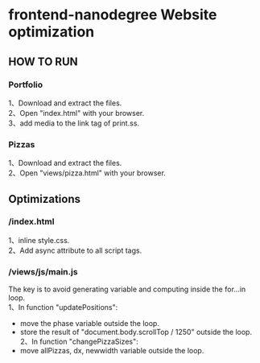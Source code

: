 # frontend-nanodegree Website optimization


## HOW TO RUN
### Portfolio
1、Download and extract the files. <br>
2、Open "index.html" with your browser.<br>
3、add media to the link tag of print.ss.<br>

### Pizzas
1、Download and extract the files. <br>
2、Open "views/pizza.html" with your browser.

## Optimizations
### /index.html
1、inline style.css. <br>
2、Add async attribute to all script tags. <br>
### /views/js/main.js
The key is to avoid generating variable and computing inside the for...in loop. <br>
1、In function "updatePositions": <br>
+ move the phase variable outside the loop.
+ store the result of "document.body.scrollTop / 1250" outside the loop.
2、In function "changePizzaSizes": <br>
+ move allPizzas, dx, newwidth variable outside the loop.
